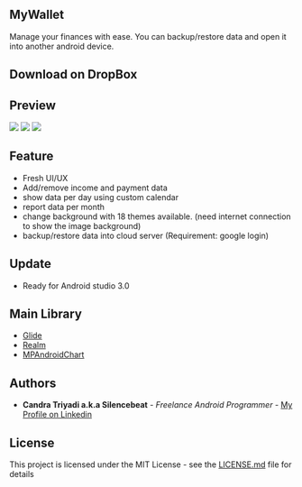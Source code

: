 ## MyWallet
Manage your finances with ease. You can backup/restore data and open it into another android device.
## Download on DropBox

## Preview
![](https://github.com/silencebeat/MyWallet/blob/master/banner.png)
![](https://github.com/silencebeat/MyWallet/blob/master/update.png)
![](https://github.com/silencebeat/MyWallet/blob/master/banner_firestore.png)
## Feature
- Fresh UI/UX
- Add/remove income and payment data
- show data per day using custom calendar
- report data per month
- change background with 18 themes available. (need internet connection to show the image background)
- backup/restore data into cloud server (Requirement: google login)
## Update
- Ready for Android studio 3.0
## Main Library
- [Glide](https://github.com/bumptech/glide)
- [Realm](https://realm.io/)
- [MPAndroidChart](https://github.com/PhilJay/MPAndroidChart)

## Authors

* **Candra Triyadi a.k.a Silencebeat** - *Freelance Android Programmer* - [My Profile on Linkedin](https://www.linkedin.com/in/candra-t-fahmi-089990114/)

## License

This project is licensed under the MIT License - see the [LICENSE.md](LICENSE.md) file for details
